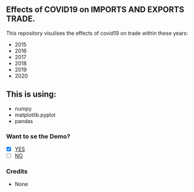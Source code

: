 ## Effects of COVID19 on IMPORTS AND EXPORTS TRADE.

This repository visulises the effects of covid19 on trade within these years:

- 2015
- 2016
- 2017
- 2018
- 2019
- 2020

## This is using:

- numpy
- matplotlib.pyplot
- pandas

### Want to se the Demo?

* [x] [YES](https://github.com/CrispenGari/Effects-of-Covid19-On-Trade/blob/main/effect-of-covid19-on-trade.ipynb)
* [ ] [NO](https://github.com/)

### Credits

- None
